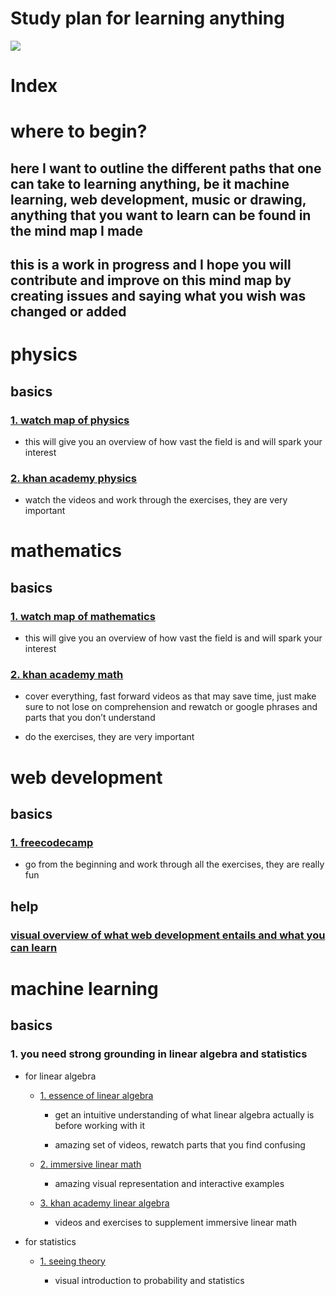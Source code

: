 # Study plan for learning anything

![](http://i.imgur.com/pG1mdao.png)

# Index

# where to begin?


## here I want to outline the different paths that one can take to learning anything, be it machine learning, web development, music or drawing, anything that you want to learn can be found in the mind map I made

## this is a work in progress and I hope you will contribute and improve on this mind map by creating issues and saying what you wish was changed or added


# physics


## basics

### [1. watch map of physics](https://www.youtube.com/watch?v=ZihywtixUYo&feature=youtu.be)

- this will give you an overview of how vast the field is and will spark your interest

### [2. khan academy physics](https://www.khanacademy.org/science/physics)

- watch the videos and work through the exercises, they are very important


# mathematics


## basics

### [1. watch map of mathematics](https://www.youtube.com/watch?v=OmJ-4B-mS-Y)

- this will give you an overview of how vast the field is and will spark your interest

### [2. khan academy math](https://www.khanacademy.org/math)

- cover everything, fast forward videos as that may save time, just make sure to not lose on comprehension and rewatch or google phrases and parts that you don’t understand

- do the exercises, they are very important


# web development


## basics

### [1. freecodecamp](https://www.freecodecamp.com)

- go from the beginning and work through all the exercises, they are really fun

## help

### [visual overview of what web development entails and what you can learn](https://github.com/kamranahmedse/developer-roadmap)


# machine learning


## basics

### 1. you need strong grounding in linear algebra and statistics

- for linear algebra

	- [1. essence of linear algebra](https://www.youtube.com/playlist?list=PLZHQObOWTQDPD3MizzM2xVFitgF8hE_ab)

		- get an intuitive understanding of what linear algebra actually is before working with it

		- amazing set of videos, rewatch parts that you find confusing

	- [2. immersive linear math](http://immersivemath.com/ila/index.html)

		- amazing visual representation and interactive examples

	- [3. khan academy linear algebra](https://www.khanacademy.org/math/linear-algebra)

		- videos and exercises to supplement immersive linear math

- for statistics

	- [1. seeing theory](http://students.brown.edu/seeing-theory/)

		- visual introduction to probability and statistics

